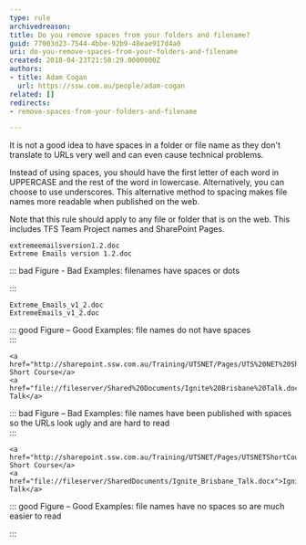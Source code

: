 ```yaml
---
type: rule
archivedreason: 
title: Do you remove spaces from your folders and filename?
guid: 77003d23-7544-4bbe-92b9-48eae917d4a0
uri: do-you-remove-spaces-from-your-folders-and-filename
created: 2018-04-23T21:58:29.0000000Z
authors:
- title: Adam Cogan
  url: https://ssw.com.au/people/adam-cogan
related: []
redirects:
- remove-spaces-from-your-folders-and-filename

---
```


It is not a good idea to have spaces in a folder or file name as they don't translate to URLs very well and can even cause technical problems.

Instead of using spaces, you should have the first letter of each word in UPPERCASE and the rest of the word in lowercase. Alternatively, you can choose to use underscores. This alternative method to spacing makes file names more readable when published on the web.

<!--endintro-->

Note that this rule should apply to any file or folder that is on the web. This includes TFS Team Project names and SharePoint Pages.



```
extremeemailsversion1.2.doc
Extreme Emails version 1.2.doc
```




::: bad
Figure - Bad Examples: filenames have spaces or dots 

:::



```
Extreme_Emails_v1_2.doc
ExtremeEmails_v1_2.doc
```




::: good
Figure – Good Examples: file names do not have spaces  
:::



```
<a href="http://sharepoint.ssw.com.au/Training/UTSNET/Pages/UTS%20NET%20Short%20Course.aspx">UTS Short Course</a>
<a href="file://fileserver/Shared%20Documents/Ignite%20Brisbane%20Talk.docx">Ignite Talk</a>
```




::: bad
Figure – Bad Examples: file names have been published with spaces so the URLs look ugly and are hard to read  
:::



```
<a href="http://sharepoint.ssw.com.au/Training/UTSNET/Pages/UTSNETShortCourse.aspx">UTS Short Course</a>
<a href="file://fileserver/SharedDocuments/Ignite_Brisbane_Talk.docx">Ignite Talk</a>
```




::: good
Figure – Good Examples: file names have no spaces so are much easier to read

:::
